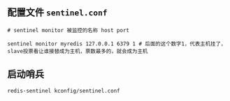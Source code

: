 

## 配置文件 `sentinel.conf`



```shell
# sentinel monitor 被监控的名称 host port 

sentinel monitor myredis 127.0.0.1 6379 1 # 后面的这个数字1，代表主机挂了，slave投票看让谁接替成为主机，票数最多的，就会成为主机
```



## 启动哨兵

```shell
redis-sentinel kconfig/sentinel.conf
```











































